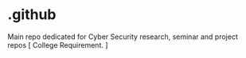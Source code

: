 # .github
Main repo dedicated for Cyber Security research, seminar and project repos [ College Requirement. ]
